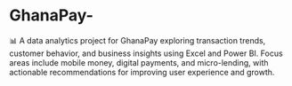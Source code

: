 # GhanaPay-
📊 A data analytics project for GhanaPay exploring transaction trends, customer behavior, and business insights using Excel and Power BI. Focus areas include mobile money, digital payments, and micro-lending, with actionable recommendations for improving user experience and growth.
